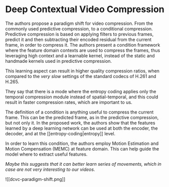 # Deep Contextual Video Compression

The authors propose a paradigm shift for video compression. From the commonly used predictive compression, to a conditional compression. Predictive compression is based on applying filters to previous frames, predict it and then subtracting their encoded residual from the current frame, in order to compress it. The authors present a condition framework where the feature domain contexts are used to compress the frames, thus leveraging high context and a learnable kernel, instead of the static and handmade kernels used in predictive compression.

This learning aspect can result in higher quality compression ratios, when compared to the _very slow_ settings of the standard codecs of H.261 and H.265.

They say that there is a mode where the entropy coding applies only the temporal compression module instead of spatial-temporal, and this could result in faster compression rates, which are important to us.

The definition of a condition is anything useful to compress the current frame. This can be the predicted frame, as in the predictive compression, but not only it. In the proposed work, the authors show that the features learned by a deep learning network can be used at both the encoder, the decoder, and at the [[entropy-coding|entropy]] level.

In order to learn this condition, the authors employ Motion Estimation and Motion Compensation (MEMC) at feature domain. This can help guide the model where to extract useful features.

_Maybe this suggests that it can better learn series of movements, which in case are not very interesting to our videos._

![[dcvc-paradigm-shift.png]]

